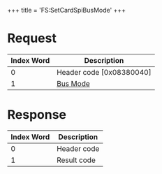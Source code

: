 +++
title = 'FS:SetCardSpiBusMode'
+++

# Request

| Index Word | Description                                               |
|------------|-----------------------------------------------------------|
| 0          | Header code \[0x08380040\]                                |
| 1          | [Bus Mode](Filesystem_services#CardSpiBusMode "wikilink") |

# Response

| Index Word | Description |
|------------|-------------|
| 0          | Header code |
| 1          | Result code |

